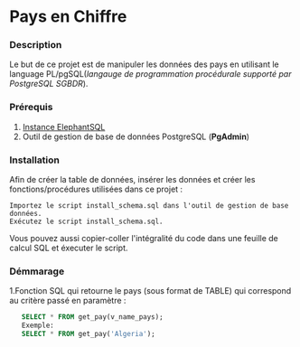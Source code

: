 # Pays en Chiffre 
 ### Description 
   Le but de ce projet est de manipuler les données des pays en utilisant
   le language PL/pgSQL(*langauge de programmation procédurale supporté par PostgreSQL SGBDR*). 
   
   
 ### Prérequis
 1. [Instance ElephantSQL](https://customer.elephantsql.com)
 2. Outil de gestion de base de données PostgreSQL (**PgAdmin**)
 
   
 ### Installation
   Afin de créer la table de données, insérer les données et créer les fonctions/procédures 
   utilisées dans ce projet :
   
    Importez le script install_schema.sql dans l'outil de gestion de base données.
    Exécutez le script install_schema.sql.
   Vous pouvez aussi copier-coller l'intégralité du code dans une feuille de calcul SQL et éxecuter le script.
   
   
 
 
 ### Démmarage
   1.Fonction SQL qui retourne le pays (sous format de TABLE) qui correspond au critère passé en paramètre :
   ```sql
      SELECT * FROM get_pay(v_name_pays);
      Exemple:
      SELECT * FROM get_pay('Algeria');
     
 


